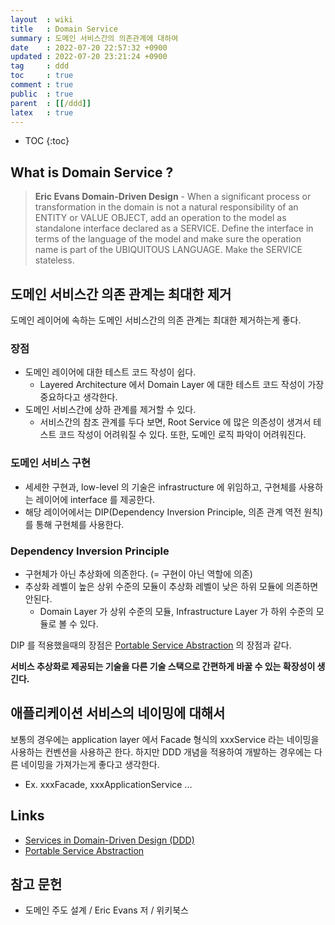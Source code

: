 ```yaml
---
layout  : wiki
title   : Domain Service
summary : 도메인 서비스간의 의존관계에 대하여
date    : 2022-07-20 22:57:32 +0900
updated : 2022-07-20 23:21:24 +0900
tag     : ddd
toc     : true
comment : true
public  : true
parent  : [[/ddd]]
latex   : true
---
```

* TOC
{:toc}

## What is Domain Service ?

> __Eric Evans Domain-Driven Design__ - When a significant process or transformation in the domain is not a natural responsibility of an ENTITY or VALUE OBJECT, add an operation to the model as standalone interface declared as a SERVICE. Define the interface in terms of the language of the model and make sure the operation name is part of the UBIQUITOUS LANGUAGE. Make the SERVICE stateless.

## 도메인 서비스간 의존 관계는 최대한 제거

도메인 레이어에 속하는 도메인 서비스간의 의존 관계는 최대한 제거하는게 좋다.

### 장점

- 도메인 레이어에 대한 테스트 코드 작성이 쉽다.
  -  Layered Architecture 에서 Domain Layer 에 대한 테스트 코드 작성이 가장 중요하다고 생각한다.
- 도메인 서비스간에 상하 관계를 제거할 수 있다.
  - 서비스간의 참조 관계를 두다 보면, Root Service 에 많은 의존성이 생겨서 테스트 코드 작성이 어려워질 수 있다. 또한, 도메인 로직 파악이 어려워진다.

### 도메인 서비스 구현

- 세세한 구현과, low-level 의 기술은 infrastructure 에 위임하고, 구현체를 사용하는 레이어에 interface 를 제공한다.
- 해당 레이어에서는 DIP(Dependency Inversion Principle, 의존 관계 역전 원칙)를 통해 구현체를 사용한다.

### Dependency Inversion Principle

- 구현체가 아닌 추상화에 의존한다. (= 구현이 아닌 역할에 의존)
- 추상화 레벨이 높은 상위 수준의 모듈이 추상화 레벨이 낮은 하위 모듈에 의존하면 안된다.
  - Domain Layer 가 상위 수준의 모듈, Infrastructure Layer 가 하위 수준의 모듈로 볼 수 있다.
  
DIP 를 적용했을때의 장점은 [Portable Service Abstraction](https://baekjungho.github.io/wiki/spring/spring-psa/) 의 장점과 같다. 

__서비스 추상화로 제공되는 기술을 다른 기술 스택으로 간편하게 바꿀 수 있는 확장성이 생긴다.__

## 애플리케이션 서비스의 네이밍에 대해서

보통의 경우에는 application layer 에서 Facade 형식의 xxxService 라는 네이밍을 사용하는 컨벤션을 사용하곤 한다. 하지만 DDD 개념을 적용하여 개발하는 경우에는 다른 네이밍을 가져가는게 좋다고 생각한다.

- Ex. xxxFacade, xxxApplicationService ... 

## Links

- [Services in Domain-Driven Design (DDD)](http://gorodinski.com/blog/2012/04/14/services-in-domain-driven-design-ddd/)
- [Portable Service Abstraction](https://baekjungho.github.io/wiki/spring/spring-psa/)

## 참고 문헌

- 도메인 주도 설계 / Eric Evans 저 / 위키북스
